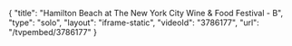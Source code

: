 {
    "title": "Hamilton Beach at The New York City Wine & Food Festival - B",
    "type": "solo",
    "layout": "iframe-static",
    "videoId": "3786177",
    "url": "\/tvpembed\/3786177"
}